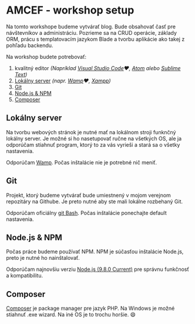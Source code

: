 # AMCEF - workshop setup
Na tomto workshope budeme vytvárať blog. Bude obsahovať časť pre návštevníkov a administráciu. Pozrieme sa na CRUD operácie, základy ORM, prácu s templatovacím jazykom Blade a tvorbu aplikácie ako takej z pohľadu backendu.

Na workshop budete potrebovať:
1. kvalitný editor *(Napríklad [Visual Studio Code](https://code.visualstudio.com/):heart:, [Atom](https://atom.io/) alebo [Sublime Text](https://www.sublimetext.com/3))*
2. [Lokálny server](#lokálny-server) *(napr. [Wamp](http://www.wampserver.com/en/#download-wrapper):heart:, [Xampp](https://www.apachefriends.org/index.html))* 
3. [Git](#git)
4. [Node.js & NPM](#nodejs--npm)
5. [Composer](#composer)

## Lokálny server
Na tvorbu webových stránok je nutné mať na lokálnom stroji funknčný lokálny server. Je možné si ho nasetupovať ručne na všetkých OS, ale ja odporúčam stiahnuť program, ktorý to za vás vyrieši a stará sa o všetky nastavenia.

Odporúčam [Wamp](http://www.wampserver.com/en/#download-wrapper). Počas inštalácie nie je potrebné nič meniť.

## Git
Projekt, ktorý budeme vytvárať bude umiestnený v mojom verejnom repozitáry na Githube. Je preto nutné aby ste mali lokálne rozbehaný Git.

Odporúčam oficiálny [git Bash](https://git-scm.com/downloads). Počas inštalácie ponechajte default nastavenia.

## Node.js & NPM
Počas práce budeme používať NPM. NPM je súčasťou inštalácie Node.js, preto je nutné ho nainštalovať.

Odporúčam najnovšiu verziu [Node.js (9.8.0 Current)](https://nodejs.org/en/) pre správnu funkčnosť a kompatibilitu.

## Composer
[Composer](https://getcomposer.org/download/) je package manager pre jazyk PHP. Na Windows je možné stiahnuť .exe wizard. Na iné OS je to trochu horšie. :smile: